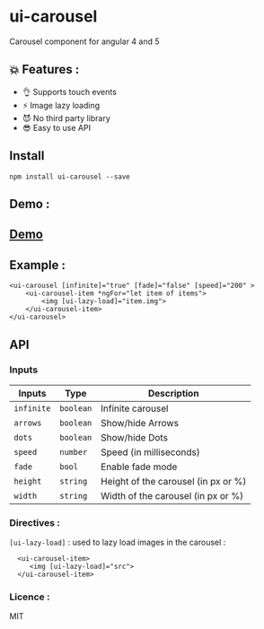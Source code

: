 ﻿# ui-carousel

Carousel component for angular 4 and 5

## 💥 Features :
- 👌 Supports touch events
- ⚡️ Image lazy loading
- 😈 No third party library
- 😎 Easy to use API
## Install
``` npm install ui-carousel --save ```

## Demo :

## [Demo](https://bougarfaoui.github.io/ui-carousel/)

## Example :

    <ui-carousel [infinite]="true" [fade]="false" [speed]="200" >
        <ui-carousel-item *ngFor="let item of items">
            <img [ui-lazy-load]="item.img">
        </ui-carousel-item>
    </ui-carousel>

## API

### Inputs 

Inputs           | Type            | Description                                                  
---------------- | --------------- | -----------                                           
`infinite`       | `boolean`       | Infinite carousel                     
`arrows`         | `boolean`       | Show/hide Arrows                                                            
`dots`           | `boolean`       | Show/hide Dots       
`speed`          | `number`        | Speed (in milliseconds)       
`fade`           | `bool`          | Enable fade mode                                                             
`height`         | `string`        | Height of the carousel (in px or %)             
`width`          | `string`        | Width of the carousel (in px or %)

### Directives : 

```[ui-lazy-load]``` : used to lazy load images in the carousel :
```
  <ui-carousel-item>
     <img [ui-lazy-load]="src">
  </ui-carousel-item>
```

### Licence : 

MIT
